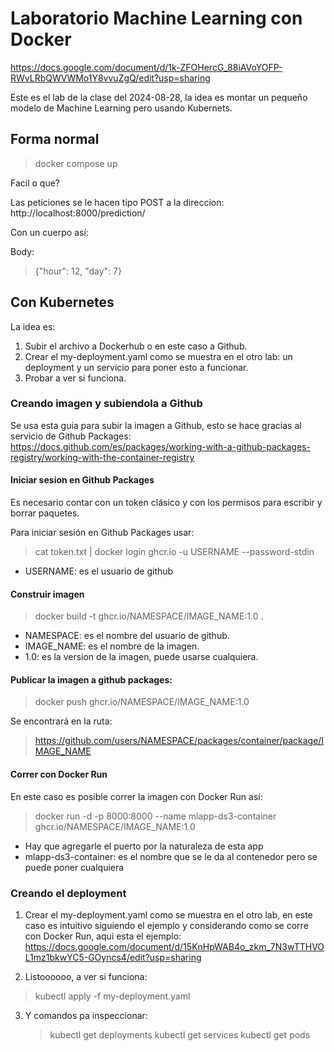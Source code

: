 # Laboratorio Machine Learning con Docker

https://docs.google.com/document/d/1k-ZFOHercG_88iAVoYOFP-RWvLRbQWVWMo1Y8vvuZgQ/edit?usp=sharing

Este es el lab de la clase del 2024-08-28, la idea es montar un pequeño modelo de Machine Learning pero usando Kubernets.

## Forma normal

> docker compose up

Facil o que?

Las peticiones se le hacen tipo POST a la direccion:
http://localhost:8000/prediction/

Con un cuerpo así:

Body:

> {"hour": 12, "day": 7}

## Con Kubernetes

La idea es:

1. Subir el archivo a Dockerhub o en este caso a Github.
2. Crear el my-deployment.yaml como se muestra en el otro lab: un deployment y un servicio para poner esto a funcionar.
3. Probar a ver si funciona.

### Creando imagen y subiendola a Github

Se usa esta guia para subir la imagen a Github, esto se hace gracias al servicio de Github Packages:
https://docs.github.com/es/packages/working-with-a-github-packages-registry/working-with-the-container-registry

#### Iniciar sesion en Github Packages

Es necesario contar con un token clásico y con los permisos para escribir y borrar paquetes.

Para iniciar sesión en Github Packages usar:

> cat token.txt | docker login ghcr.io -u USERNAME --password-stdin

- USERNAME: es el usuario de github

#### Construir imagen

> docker build -t ghcr.io/NAMESPACE/IMAGE_NAME:1.0 .

- NAMESPACE: es el nombre del usuario de github.
- IMAGE_NAME: es el nombre de la imagen.
- 1.0: es la version de la imagen, puede usarse cualquiera.

#### Publicar la imagen a github packages:

> docker push ghcr.io/NAMESPACE/IMAGE_NAME:1.0

Se encontrará en la ruta:

> https://github.com/users/NAMESPACE/packages/container/package/IMAGE_NAME

#### Correr con Docker Run

En este caso es posible correr la imagen con Docker Run así:

> docker run -d -p 8000:8000 --name mlapp-ds3-container ghcr.io/NAMESPACE/IMAGE_NAME:1.0

- Hay que agregarle el puerto por la naturaleza de esta app
- mlapp-ds3-container: es el nombre que se le da al contenedor pero se puede poner cualquiera

### Creando el deployment

1. Crear el my-deployment.yaml como se muestra en el otro lab, en este caso es intuitivo siguiendo el ejemplo y considerando como se corre con Docker Run, aqui esta el ejemplo:
   https://docs.google.com/document/d/15KnHpWAB4o_zkm_7N3wTTHVOL1mz1bkwYC5-GOyncs4/edit?usp=sharing

2. Listoooooo, a ver si funciona:

> kubectl apply -f my-deployment.yaml

3. Y comandos pa inspeccionar:
   > kubectl get deployments
   > kubectl get services
   > kubectl get pods
